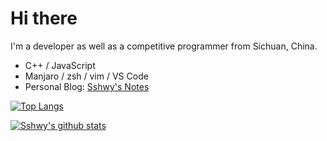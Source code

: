 # Hi there

I'm a developer as well as a competitive programmer from Sichuan, China.

- C++ / JavaScript
- Manjaro / zsh / vim / VS Code
- Personal Blog: [Sshwy's Notes](https://notes.sshwy.name/)

[![Top Langs](https://github-readme-stats.vercel.app/api/top-langs/?username=sshwy&layout=compact&exclude_repo=backup-pages,sshwy.github.io,OI-Library)](https://github.com/anuraghazra/github-readme-stats)

[![Sshwy's github stats](https://github-readme-stats.vercel.app/api?username=sshwy)](https://github.com/anuraghazra/github-readme-stats)
